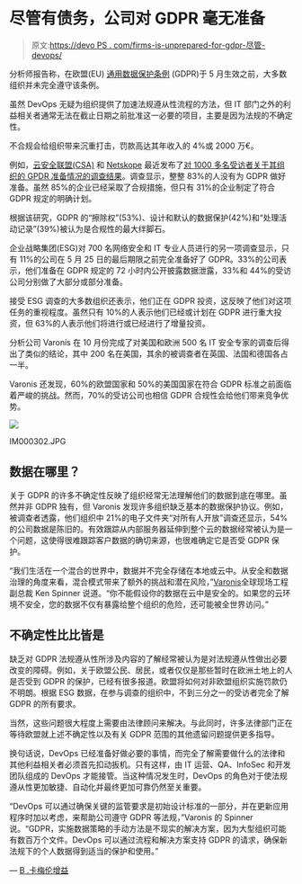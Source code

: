 # 尽管有债务，公司对 GDPR 毫无准备

> 原文:[https://devo PS . com/firms-is-unprepared-for-gdpr-尽管-devops/](https://devops.com/firms-are-unprepared-for-gdpr-in-spite-of-devops/)

分析师报告称，在欧盟(EU) [通用数据保护条例](https://devops.com/devops-to-the-rescue-as-gdpr-deadline-looms/) (GDPR)于 5 月生效之前，大多数组织并未完全遵守该条例。

虽然 DevOps 无疑为组织提供了加速法规遵从性流程的方法，但 IT 部门之外的利益相关者通常无法在截止日期之前批准这一必要的项目，主要是因为法规的不确定性。

不合规会给组织带来沉重打击，罚款高达其年收入的 4%或 2000 万€。

例如，[云安全联盟(CSA)](https://devops.com/software-assurance-takes-center-stage-developer-day/) 和 [Netskope](https://devops.com/guide-public-cloud-security-tools/) 最近发布了[对 1000 多名受访者关于其组织的 GPDR 准备情况的调查结果](https://blog.cloudsecurityalliance.org/2018/04/20/gdpr-is-coming-will-the-industry-be-ready/)。调查显示，整整 83%的人没有为 GDPR 做好准备。虽然 85%的企业已经采取了合规措施，但只有 31%的企业制定了符合 GDPR 规定的明确计划。

根据该研究，GDPR 的“擦除权”(53%)、设计和默认的数据保护(42%)和“处理活动记录”(39%)被认为是合规性的最大绊脚石。

企业战略集团(ESG)对 700 名网络安全和 IT 专业人员进行的另一项调查显示，只有 11%的公司在 5 月 25 日的最后期限之前完全准备好了 GDPR。33%的公司表示，他们准备在 GDPR 规定的 72 小时内公开披露数据泄露，33%和 44%的受访公司分别做了大部分或部分准备。

接受 ESG 调查的大多数组织还表示，他们正在 GDPR 投资，这反映了他们对这项任务的重视程度。虽然只有 10%的人表示他们已经或计划在 GDPR 进行重大投资，但 63%的人表示他们将进行或已经进行了增量投资。

分析公司 Varonis 在 10 月份完成了对美国和欧洲 500 名 IT 安全专家的调查后得出了类似的结论，其中 200 名在美国，其余的被调查者在英国、法国和德国各占一半。

Varonis 还发现，60%的欧盟国家和 50%的美国国家在符合 GDPR 标准之前面临着严峻的挑战。然而，70%的受访公司也相信 GDPR 合规性会给他们带来竞争优势。

![](../Images/f9bf1e34764a8aa97ab7bcde600d8721.png)

IM000302.JPG

## **数据在哪里？**

关于 GDPR 的许多不确定性反映了组织经常无法理解他们的数据到底在哪里。虽然并非 GDPR 独有，但 Varonis 发现许多组织缺乏基本的数据保护协议。例如，被调查者透露，他们组织中 21%的电子文件夹“对所有人开放”调查还显示，54%的公司数据是陈旧的。有效跟踪从内部服务器延伸到整个云的数据经常被认为是一个问题，这使得很难跟踪客户数据的确切来源，也很难确定它是否受 GDPR 保护。

“我们生活在一个混合的世界中，数据并不完全存储在本地或云中。从安全和数据治理的角度来看，混合模式带来了额外的挑战和潜在风险，”[Varonis](https://www.linkedin.com/in/kenspinner/)全球现场工程副总裁 Ken Spinner 说道。“你不能假设你的数据在云中是安全的。如果您的云环境不安全，您的数据不仅有暴露给整个组织的危险，还可能被全世界访问。”

## 不确定性比比皆是

缺乏对 GDPR 法规遵从性所涉及内容的了解经常被认为是对法规遵从性做出必要改变的障碍。例如，关于欧盟公民、居民，或者仅仅是那些暂时在欧洲土地上的人是否受到 GDPR 的保护，已经有很多报道。欧盟将如何对非欧盟组织实施罚款仍不明朗。根据 ESG 数据，在参与调查的组织中，不到三分之一的受访者完全了解 GDPR 的所有要求。

当然，这些问题很大程度上需要由法律顾问来解决。与此同时，许多法律部门正在等待欧盟就上述不确定性以及有关 GDPR 范围的其他遗留问题提供更多指导。

换句话说，DevOps 已经准备好做必要的事情，而完全了解需要做什么的法律和其他利益相关者必须首先扣动扳机。只有这样，由 IT 运营、QA、InfoSec 和开发团队组成的 DevOps 才能接管。当这种情况发生时，DevOps 的角色对于使法规遵从性更加敏捷、自动化并最终更加可靠仍然至关重要。

“DevOps 可以通过确保关键的监管要求是初始设计标准的一部分，并在更新应用程序时加以考虑，来帮助公司遵守 GDPR 等法规，”Varonis 的 Spinner 说。“GDPR，实施数据策略的手动方法是不现实的解决方案，因为大型组织可能有数百万个文件。DevOps 可以通过流程和解决方案支持 GDPR 的请求，确保新法规下的个人数据得到适当的保护和使用。”

— [B .卡梅伦增益](https://devops.com/author/b-cameron-gain/)